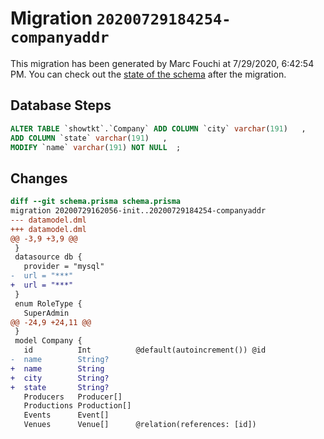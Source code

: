 # Migration `20200729184254-companyaddr`

This migration has been generated by Marc Fouchi at 7/29/2020, 6:42:54 PM.
You can check out the [state of the schema](./schema.prisma) after the migration.

## Database Steps

```sql
ALTER TABLE `showtkt`.`Company` ADD COLUMN `city` varchar(191)   ,
ADD COLUMN `state` varchar(191)   ,
MODIFY `name` varchar(191) NOT NULL  ;
```

## Changes

```diff
diff --git schema.prisma schema.prisma
migration 20200729162056-init..20200729184254-companyaddr
--- datamodel.dml
+++ datamodel.dml
@@ -3,9 +3,9 @@
 }
 datasource db {
   provider = "mysql"
-  url = "***"
+  url = "***"
 }
 enum RoleType {
   SuperAdmin
@@ -24,9 +24,11 @@
 }
 model Company {
   id          Int          @default(autoincrement()) @id
-  name        String?
+  name        String
+  city        String?
+  state       String?
   Producers   Producer[]
   Productions Production[]
   Events      Event[]
   Venues      Venue[]      @relation(references: [id])
```


